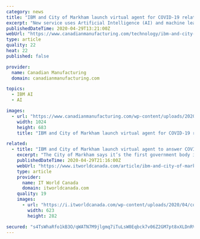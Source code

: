 ```yaml
---
category: news
title: "IBM and City of Markham launch virtual agent for COVID-19 related questions"
excerpt: "New service uses Artificial Intelligence (AI) and machine learning to provide an enhanced user experience and keep residents safe during pandemic"
publishedDateTime: 2020-04-29T13:21:00Z
webUrl: "https://www.canadianmanufacturing.com/technology/ibm-and-city-of-markham-launch-virtual-agent-for-covid-19-related-questions-252397/"
type: article
quality: 22
heat: 22
published: false

provider:
  name: Canadian Manufacturing
  domain: canadianmanufacturing.com

topics:
  - IBM AI
  - AI

images:
  - url: "https://www.canadianmanufacturing.com/wp-content/uploads/2020/04/IBM_Canada_Ltd__IBM_and_City_of_Markham_launch_online_and_teleph-1024x683.jpg"
    width: 1024
    height: 683
    title: "IBM and City of Markham launch virtual agent for COVID-19 related questions"

related:
  - title: "IBM and City of Markham launch virtual agent to answer COVID-19-related questions"
    excerpt: "The City of Markham says it’s the first government body in Canada to leverage one of IBM’s unique AI solutions after it"
    publishedDateTime: 2020-04-29T21:16:00Z
    webUrl: "https://www.itworldcanada.com/article/ibm-and-city-of-markham-launch-virtual-agent-to-answer-covid-19-related-questions/430044"
    type: article
    provider:
      name: IT World Canada
      domain: itworldcanada.com
    quality: 19
    images:
      - url: "https://i.itworldcanada.com/wp-content/uploads/2020/04/covid-19-chat-bot-launch-e1588192245499.png"
        width: 623
        height: 282

secured: "s4TsWhaRfo1kB3O/qWATN7M9jlgmq7iTuLsW0Eqbck7v06Z2GM7pt8xXLDnRVrqTdzh506fWdm/gqoeE4jsghtUdW3BejCLANkPdVPB36jPDkY1U7SHqlPkRoguR7AdfBwpWZd+Yaf0OgTE/F48x0Gs7ilFjPZCePbhUQMuDHoVNcim7ixWftNLtxL1Jyu5Z138uAS7AZU/b8wIqcXJaZt3/ptOXKvQwgWcSWY6GAPoubLEl740wabXMU2Pt5d/QPR8iCYpPto5s+MiUf1nUrfEfUAWSknVx2UOUt+PCyYgZ4jMdRzbVfugKED+999c5/Dx3oKHkQ1AEQ5YhFivM0tL+9lcv0PYT2WOvzG0xA8CZIAcoNLfovWTolOa54qUPAJ10xHxixphOxhA77djaZuada707EShPC3ikm1LUNHtYvTxRbAb5HthnlrSiJDkmD2/qtx2S0gaTCGgJwRX/rzvmhhtdZdHsk/mAhaTBajA=;t1+p1KD8nPPuSDWLNndGLg=="
---
```


